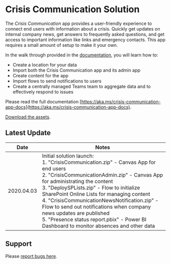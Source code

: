 # Crisis Communication Solution
The *Crisis Communication* app provides a user-friendly experience to connect
end users with information about a crisis. Quickly get updates on
internal company news, get answers to frequently asked questions, and get access
to important information like links and emergency contacts. This app requires a
small amount of setup to make it your own.
 
In the walk through provided in the [documentation](https://aka.ms/crisis-communication-app-docs), you will learn how to:
- Create a location for your data
- Import both the Crisis Communication app and its admin app
- Create content for the app
- Import flows to send notifications to users
- Create a centrally managed Teams team to aggregate data and to effectively respond to issues

Please read the full documentation [https://aka.ms/crisis-communication-app-docs](https://aka.ms/crisis-communication-app-docs).

[Download the assets](https://github.com/microsoft/powerapps-tools/raw/master/Apps/CrisisCommunication/CrisisCommunicationPackage.zip).

## Latest Update
Date | Notes
-|-
2020.04.03 | Initial solution launch: <br>1. "CrisisCommunication.zip" - Canvas App for end users<br>2. "CrisisCommunicationAdmin.zip" - Canvas App for administrating the content <br>3. "DeploySPLists.zip" - Flow to initialize SharePoint Online Lists for managing content <br>4. "CrisisCommunicationNewsNotification.zip" - Flow to send out notifications when company news updates are published <br>5. "Presence status report.pbix" - Power BI Dashboard to monitor absences and other data

## Support
Please [report bugs here](https://github.com/microsoft/powerapps-tools/issues/new?assignees=denisem-msft&labels=crisiscommapp&template=-crisis-communication-app--bug-report.md&title=%5BBUG%5D%3A+issue+title).

